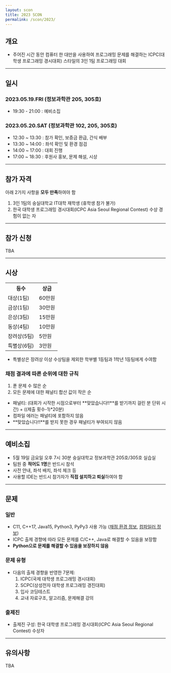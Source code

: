 ```yaml
---
layout: scon
title: 2023 SCON
permalink: /scon/2023/
---
```


## 개요
* 주어진 시간 동안 컴퓨터 한 대만을 사용하여 프로그래밍 문제를 해결하는 ICPC(대학생 프로그래밍 경시대회) 스타일의 3인 1팀 프로그래밍 대회

---

## 일시

### 2023.05.19.FRI (정보과학관 205, 305호)
* 19:30 - 21:00 : 예비소집

### 2023.05.20.SAT (정보과학관 102, 205, 305호)
* 12:30 ~ 13:30 : 참가 확인, 보증금 환급, 간식 배부
* 13:30 ~ 14:00 : 좌석 확인 및 환경 점검
* 14:00 ~ 17:00 : 대회 진행
* 17:00 ~ 18:30 : 후원사 홍보, 문제 해설, 시상

---

## 참가 자격

아래 2가지 사항을 **모두 만족**하여야 함

1. 3인 1팀의 숭실대학교 IT대학 재학생 (휴학생 참가 불가)
2. 한국 대학생 프로그래밍 경시대회(ICPC Asia Seoul Regional Contest) 수상 경험이 없는 자

---

## 참가 신청

TBA

---

## 시상

<table>
  <tr> <th>등수</th> <th>상금</th> </tr>
  <tr> <td>대상(1팀)</td> <td>60만원</td> </tr>
  <tr> <td>금상(1팀)</td> <td>30만원</td> </tr>
  <tr> <td>은상(3팀)</td> <td>15만원</td> </tr>
  <tr> <td>동상(4팀)</td> <td>10만원</td> </tr>
  <tr> <td>장려상(5팀)</td> <td>5만원</td> </tr>
  <tr> <td>특별상(6팀)</td> <td>3만원</td> </tr>
</table>

* 특별상은 장려상 이상 수상팀을 제외한 학부별 1등팀과 1학년 1등팀에게 수여함

### 채점 결과에 따른 순위에 대한 규칙
1. 푼 문제 수 많은 순
2. 모든 문제에 대한 패널티 합산 값이 작은 순

* 패널티: (대회가 시작한 시점으로부터 **맞았습니다!!**를 받기까지 걸린 분 단위 시간) + ((제출 횟수-1)*20분)  
* 컴파일 에러는 패널티에 포함하지 않음
* **맞았습니다!!**를 받지 못한 경우 패널티가 부여되지 않음

---

## 예비소집
* 5월 19일 금요일 오후 7시 30분 숭실대학교 정보과학관 205호/305호 실습실
* 팀원 중 **적어도 1명**은 반드시 참석
* 사전 안내, 좌석 배치, 좌석 체크 등
* 사용할 IDE는 반드시 참가자가 **직접 설치하고 퇴실**하여야 함

---

## 문제

### 일반
* C11, C++17, Java15, Python3, PyPy3 사용 가능 ([채점 환경 정보](https://help.acmicpc.net/judge/info), [컴파일러 정보](https://help.acmicpc.net/language/info))
* ICPC 출제 경향에 따라 모든 문제를 C/C++, Java로 해결할 수 있음을 보장함
* **Python으로 문제를 해결할 수 있음을 보장하지 않음**

### 문제 유형
* 다음의 출제 경향을 반영한 7문제:
  1. ICPC(국제 대학생 프로그래밍 경시대회)
  2. SCPC(상성전자 대학생 프로그래밍 경진대회)
  3. 입사 코딩테스트
  4. 교내 자료구조, 알고리즘, 문제해결 강의

### 출제진
* 출제진 구성: 한국 대학생 프로그래밍 경시대회(ICPC Asia Seoul Regional Contest) 수상자

---

## 유의사항

TBA